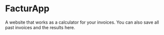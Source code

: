 # FacturApp
A website that works as a calculator for your invoices. You can also save all past invoices and the results here.
